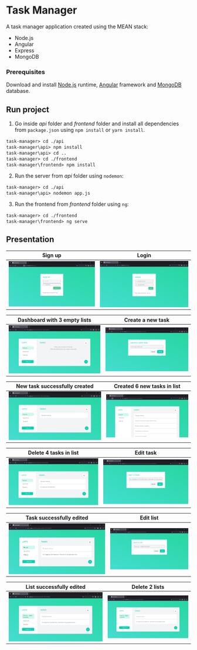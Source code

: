 # Task Manager

A task manager application created using the MEAN stack:
 - Node.js
 - Angular
 - Express
 - MongoDB

### Prerequisites
Download and install [Node.js](https://nodejs.org/en/download) runtime, [Angular](https://angular.dev/installation) framework and [MongoDB](https://www.mongodb.com/docs/manual/tutorial/install-mongodb-on-windows/) database.

## Run project

1. Go inside _api_ folder and _frontend_ folder and install all dependencies from `package.json` using `npm install` or `yarn install`.
```console
task-manager> cd ./api
task-manager\api> npm install
task-manager\api> cd ..
task-manager> cd ./frontend
task-manager\frontend> npm install
```
2. Run the server from _api_ folder using `nodemon`:
```console
task-manager> cd ./api
task-manager\api> nodemon app.js
```
3. Run the frontend from _frontend_ folder using `ng`:
```console
task-manager> cd ./frontend
task-manager\frontend> ng serve
```

## Presentation

| Sign up                                           | Login                                           | 
|---------------------------------------------------|-------------------------------------------------|
| ![Signup](frontend/src/assets/demos/1-Signup.png) | ![Login](frontend/src/assets/demos/2-Login.png) |

| Dashboard with 3 empty lists                                      | Create a new task                                           | 
|-------------------------------------------------------------------|-------------------------------------------------------------|
| ![HomeThreeLists](frontend/src/assets/demos/3-HomeThreeLists.png) | ![HomeNewTask](frontend/src/assets/demos/4-HomeNewTask.png) |

| New task successfully created                                             | Created 6 new tasks in list                                   | 
|---------------------------------------------------------------------------|---------------------------------------------------------------|
| ![HomeTaskSuccessful](frontend/src/assets/demos/5-HomeTaskSuccessful.png) | ![ListSixTasks](frontend/src/assets/demos/6-ListSixTasks.png) |

| Delete 4 tasks in list                                        | Edit task                                                     | 
|---------------------------------------------------------------|---------------------------------------------------------------|
| ![ListTwoTasks](frontend/src/assets/demos/7-ListTwoTasks.png) | ![ListEditTask](frontend/src/assets/demos/8-ListEditTask.png) |

| Task successfully edited                                                          | Edit list                                              | 
|-----------------------------------------------------------------------------------|--------------------------------------------------------|
| ![ListEditTaskSuccessful](frontend/src/assets/demos/9-ListEditTaskSuccessful.png) | ![ListEdit](frontend/src/assets/demos/10-ListEdit.png) |

| List successfully edited                                                   | Delete 2 lists                                                                 | 
|----------------------------------------------------------------------------|--------------------------------------------------------------------------------|
| ![ListEditSuccessful](frontend/src/assets/demos/11-ListEditSuccessful.png) | ![ListDeleteSuccessful](frontend/src/assets/demos/12-ListDeleteSuccessful.png) |


